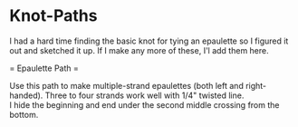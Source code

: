 # Knot-Paths

I had a hard time finding the basic knot for tying an epaulette so I figured it out and sketched it up.  If I make any more of these, I'l add them here.

= Epaulette Path =

Use this path to make multiple-strand epaulettes (both left and right-handed).
Three to four strands work well with 1/4" twisted line.  
I hide the beginning and end under the second middle crossing from the bottom.
